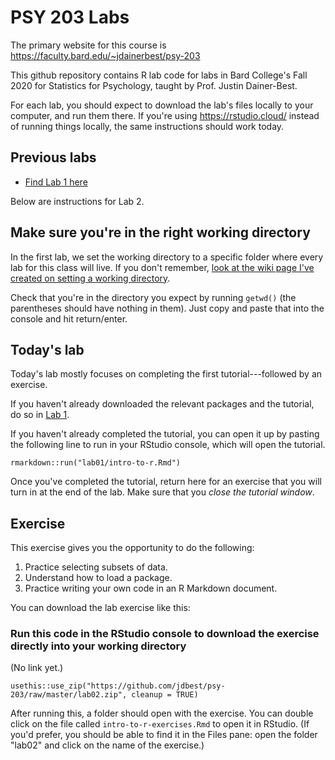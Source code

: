 # PSY 203 Labs

The primary website for this course is <https://faculty.bard.edu/~jdainerbest/psy-203>

This github repository contains R lab code for labs in Bard College's Fall 2020 for Statistics for Psychology, taught by Prof. Justin Dainer-Best. 

For each lab, you should expect to download the lab's files locally to your computer, and run them there. If you're using https://rstudio.cloud/ instead of running things locally, the same instructions should work today. 

## Previous labs

* [Find Lab 1 here](./01-lab-instructions.md)

Below are instructions for Lab 2.

## Make sure you're in the right working directory

In the first lab, we set the working directory to a specific folder where every lab for this class will live. If you don't remember, [look at the wiki page I've created on setting a working directory](../../wiki/setting-a-working-directory). 

Check that you're in the directory you expect by running `getwd()` (the parentheses should have nothing in them). Just copy and paste that into the console and hit return/enter.

## Today's lab

Today's lab mostly focuses on completing the first tutorial---followed by an exercise. 

If you haven't already downloaded the relevant packages and the tutorial, do so in [Lab 1](./01-lab-instructions.md). 

If you haven't already completed the tutorial, you can open it up by pasting the following line to run in your RStudio console, which will open the tutorial. 

```
rmarkdown::run("lab01/intro-to-r.Rmd")
```

Once you've completed the tutorial, return here for an exercise that you will turn in at the end of the lab. Make sure that you *close the tutorial window*. 

## Exercise

This exercise gives you the opportunity to do the following: 

1. Practice selecting subsets of data.
2. Understand how to load a package.
3. Practice writing your own code in an R Markdown document. 

You can download the lab exercise like this:

### Run this code in the RStudio console to download the exercise directly into your working directory

(No link yet.)

```
usethis::use_zip("https://github.com/jdbest/psy-203/raw/master/lab02.zip", cleanup = TRUE)
```

After running this, a folder should open with the exercise. You can double click on the file called `intro-to-r-exercises.Rmd` to open it in RStudio. (If you'd prefer, you should be able to find it in the Files pane: open the folder "lab02" and click on the name of the exercise.)